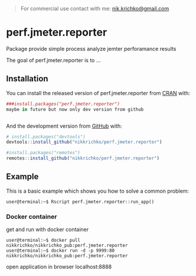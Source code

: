 
<!-- README.md is generated from README.Rmd. Please edit that file -->

> For commercial use contact with me: <nik.krichko@gmail.com>

# perf.jmeter.reporter

Package provide simple process analyze jemter perforamance results

<!-- badges: start -->

<!-- badges: end -->

The goal of perf.jmeter.reporter is to …

## Installation

You can install the released version of perf.jmeter.reporter from
[CRAN](https://CRAN.R-project.org) with:

``` r
###install.packages("perf.jmeter.reporter")
maybe in future but now only dev version from github



```

And the development version from [GitHub](https://github.com/) with:

``` r
# install.packages("devtools")
devtools::install_github("nikkrichko/perf.jmeter.reporter")

#install.packages("remotes")
remotes::install_github("nikkrichko/perf.jmeter.reporter")
```

## Example

This is a basic example which shows you how to solve a common problem:

``` console
user@terminal:~$ Rscript perf.jmeter.reporter::run_app()
```

### Docker container

get and run with docker
container

``` console
user@terminal:~$ docker pull nikkrichko/nikkrichko_pub:perf.jmeter.reporter
user@terminal:~$ docker run -d -p 9999:80 nikkrichko/nikkrichko_pub:perf.jmeter.reporter
```

open application in browser localhost:8888
